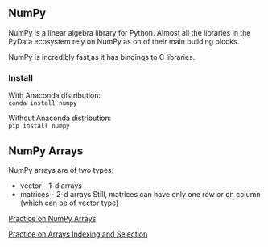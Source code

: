 ## NumPy

NumPy is a linear algebra library for Python. Almost all the libraries in the PyData ecosystem rely on NumPy as on of their main building blocks. 

NumPy is incredibly fast,as it has bindings to C libraries.  

### Install

With Anaconda distribution:  
`conda install numpy`

Without Anaconda distribution:  
`pip install numpy`

## NumPy Arrays

NumPy arrays are of two types:
* vector - 1-d arrays
* matrices - 2-d arrays
Still, matrices can have only one row or on column (which can be of vector type)  

[Practice on NumPy Arrays](./1-NumPy/Arrays.ipynb)

[Practice on Arrays Indexing and Selection](./1-NumPy/ArrayIndexing.ipynb)

